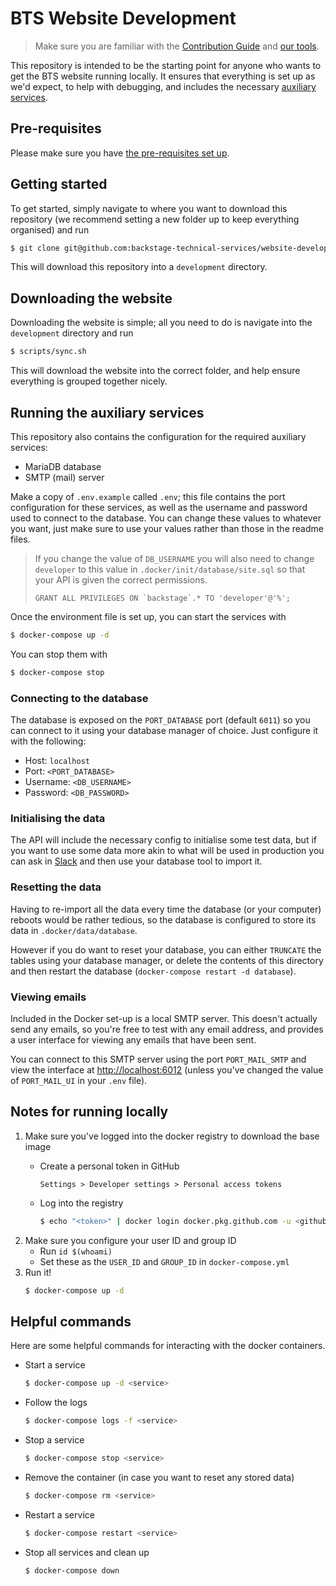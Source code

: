 # BTS Website Development

> Make sure you are familiar with the [Contribution
> Guide][contribution-guide] and [our tools][development-tools].

This repository is intended to be the starting point for anyone who
wants to get the BTS website running locally. It ensures that everything
is set up as we'd expect, to help with debugging, and includes the
necessary [auxiliary services](#running-the-auxiliary-services).

## Pre-requisites

Please make sure you have [the pre-requisites set up][prerequisites].

## Getting started

To get started, simply navigate to where you want to download this
repository (we recommend setting a new folder up to keep everything
organised) and run

```sh
$ git clone git@github.com:backstage-technical-services/website-development.git development
```

This will download this repository into a `development` directory.

## Downloading the website

Downloading the website is simple; all you need to do is navigate into
the `development` directory and run

```sh
$ scripts/sync.sh
```

This will download the website into the correct folder, and help ensure
everything is grouped together nicely.

## Running the auxiliary services

This repository also contains the configuration for the required
auxiliary services:

* MariaDB database
* SMTP (mail) server

Make a copy of `.env.example` called `.env`; this file contains the port
configuration for these services, as well as the username and password
used to connect to the database. You can change these values to whatever
you want, just make sure to use your values rather than those in the
readme files.

> If you change the value of `DB_USERNAME` you will also need to change
> `developer` to this value in `.docker/init/database/site.sql` so that
> your API is given the correct permissions.
>
> ```mysql
> GRANT ALL PRIVILEGES ON `backstage`.* TO 'developer'@'%';
> ```

Once the environment file is set up, you can start the services with

```sh
$ docker-compose up -d
```

You can stop them with

```sh
$ docker-compose stop
```

### Connecting to the database

The database is exposed on the `PORT_DATABASE` port (default `6011`) so
you can connect to it using your database manager of choice. Just
configure it with the following:

* Host: `localhost`
* Port: `<PORT_DATABASE>`
* Username: `<DB_USERNAME>`
* Password: `<DB_PASSWORD>`

### Initialising the data

The API will include the necessary config to initialise some test data,
but if you want to use some data more akin to what will be used in
production you can ask in [Slack][slack] and then use your database tool
to import it.

### Resetting the data

Having to re-import all the data every time the database (or your
computer) reboots would be rather tedious, so the database is configured
to store its data in `.docker/data/database`.

However if you do want to reset your database, you can either `TRUNCATE`
the tables using your database manager, or delete the contents of this
directory and then restart the database (`docker-compose restart -d
database`).

### Viewing emails

Included in the Docker set-up is a local SMTP server. This doesn't
actually send any emails, so you're free to test with any email address,
and provides a user interface for viewing any emails that have been
sent.

You can connect to this SMTP server using the port `PORT_MAIL_SMTP` and
view the interface at [http://localhost:6012][smtp-ui] (unless you've
changed the value of `PORT_MAIL_UI` in your `.env` file).

## Notes for running locally

1. Make sure you've logged into the docker registry to download the base
   image
   * Create a personal token in GitHub

     ```
     Settings > Developer settings > Personal access tokens
     ```
   * Log into the registry

     ```sh
     $ echo "<token>" | docker login docker.pkg.github.com -u <github-username> --password-stdin
     ```
2. Make sure you configure your user ID and group ID
   * Run `id $(whoami)`
   * Set these as the `USER_ID` and `GROUP_ID` in `docker-compose.yml`
3. Run it!
    ```sh
   $ docker-compose up -d
    ```

## Helpful commands

Here are some helpful commands for interacting with the docker
containers.


* Start a service

  ```sh
  $ docker-compose up -d <service>
  ```

* Follow the logs

  ```sh
  $ docker-compose logs -f <service>
  ```

* Stop a service

  ```sh
  $ docker-compose stop <service>
  ```

* Remove the container (in case you want to reset any stored data)

  ```sh
  $ docker-compose rm <service>
  ```

* Restart a service

  ```sh
  $ docker-compose restart <service>
  ```

* Stop all services and clean up

  ```sh
  $ docker-compose down  
  ```

[prerequisites]: https://github.com/backstage-technical-services/hub/blob/master/docs/contributing/Developing.md#pre-requisites
[contribution-guide]: https://github.com/backstage-technical-services/hub/blob/master/Contributing.md
[development-tools]: https://github.com/backstage-technical-services/hub/blob/master/docs/Our%20Tools.md
[slack]: https://bts-website.slack.com
[smtp-ui]: http://localhost:6022
[keycloak-account]: https://keycloak.bts-crew.com/auth/realms/nonprod/account

